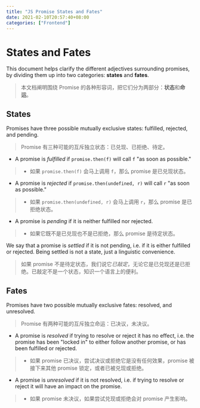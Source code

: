 ```yaml
---
title: "JS Promise States and Fates"
date: 2021-02-10T20:57:40+08:00
categories: ["Frontend"]
---
```


# States and Fates

This document helps clarify the different adjectives surrounding promises, by dividing them up into two categories: **states** and **fates**.

> 本文档阐明围绕 Promise 的各种形容词，把它们分为两部分：**状态**和**命运**。

## States

Promises have three possible mutually exclusive states: fulfilled, rejected, and pending.

> Promise 有三种可能的互斥独立状态：已兑现、已拒绝、待定。

- A promise is *fulfilled* if `promise.then(f)` will call `f` "as soon as possible."

> - 如果 `promise.then(f)` 会马上调用 `f`，那么 promise 是已兑现状态。

- A promise is *rejected* if `promise.then(undefined, r)` will call `r` "as soon as possible."

> - 如果 `promise.then(undefined, r)` 会马上调用 `r`，那么 promise 是已拒绝状态。

- A promise is *pending* if it is neither fulfilled nor rejected.

> - 如果它既不是已兑现也不是已拒绝，那么 promise 是待定状态。

We say that a promise is *settled* if it is not pending, i.e. if it is either fulfilled or rejected. Being settled is not a state, just a linguistic convenience.

> 如果 promise 不是待定状态，我们说它*已敲定*，无论它是已兑现还是已拒绝。已敲定不是一个状态，知识一个语言上的便利。

## Fates

Promises have two possible mutually exclusive fates: resolved, and unresolved.

> Promise 有两种可能的互斥独立命运：已决议，未决议。

- A promise is *resolved* if trying to resolve or reject it has no effect, i.e. the promise has been "locked in" to either follow another promise, or has been fulfilled or rejected.

> - 如果 promise 已决议，尝试决议或拒绝它是没有任何效果，promise 被接下来其他 promise 锁定，或者已被兑现或拒绝。

- A promise is *unresolved* if it is not resolved, i.e. if trying to resolve or reject it will have an impact on the promise.

> - 如果 promise 未决议，如果尝试兑现或拒绝会对 promise 产生影响。

